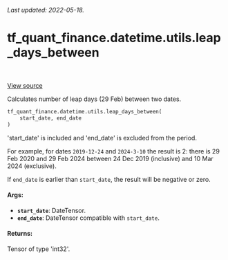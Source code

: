 <!--
This file is generated by a tool. Do not edit directly.
For open-source contributions the docs will be updated automatically.
-->

*Last updated: 2022-05-18.*

<div itemscope itemtype="http://developers.google.com/ReferenceObject">
<meta itemprop="name" content="tf_quant_finance.datetime.utils.leap_days_between" />
<meta itemprop="path" content="Stable" />
</div>

# tf_quant_finance.datetime.utils.leap_days_between

<!-- Insert buttons and diff -->

<table class="tfo-notebook-buttons tfo-api" align="left">
</table>

<a target="_blank" href="https://github.com/google/tf-quant-finance/blob/master/tf_quant_finance/datetime/date_utils.py">View source</a>



Calculates number of leap days (29 Feb) between two dates.

```python
tf_quant_finance.datetime.utils.leap_days_between(
    start_date, end_date
)
```



<!-- Placeholder for "Used in" -->

'start_date' is included and 'end_date' is excluded from the period.

For example, for dates `2019-12-24` and `2024-3-10` the result is
2: there is 29 Feb 2020 and 29 Feb 2024 between 24 Dec 2019 (inclusive) and
10 Mar 2024 (exclusive).

If `end_date` is earlier than `start_date`, the result will be negative or
zero.

#### Args:


* <b>`start_date`</b>: DateTensor.
* <b>`end_date`</b>: DateTensor compatible with `start_date`.


#### Returns:

Tensor of type 'int32'.

